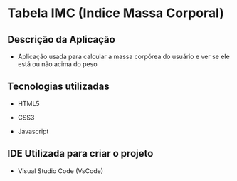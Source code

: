 # Tabela IMC (Indice Massa Corporal)

## Descrição da Aplicação

- Aplicação usada para calcular a massa corpórea do usuário e ver se ele está ou não acima do peso

## Tecnologias utilizadas
- HTML5

- CSS3

- Javascript

## IDE Utilizada para criar o projeto

- Visual Studio Code (VsCode)